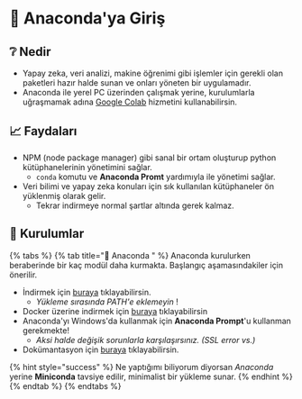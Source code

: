 # 🔰 Anaconda'ya Giriş

## ❔ Nedir

* Yapay zeka, veri analizi, makine öğrenimi gibi işlemler için gerekli olan paketleri hazır halde sunan ve onları yöneten bir uygulamadır.
* Anaconda ile yerel PC üzerinden çalışmak yerine, kurulumlarla uğraşmamak adına [Google Colab](https://colab.research.google.com/) hizmetini kullanabilirsin.

## 📈 Faydaları

* NPM \(node package manager\) gibi sanal bir ortam oluşturup python kütüphanelerinin yönetimini sağlar.
  * `conda` komutu ve **Anaconda Promt** yardımıyla ile yönetimi sağlar.
* Veri bilimi ve yapay zeka konuları için sık kullanılan kütüphaneler ön yüklenmiş olarak gelir.
  * Tekrar indirmeye normal şartlar altında gerek kalmaz.

## 👷‍ Kurulumlar

{% tabs %}
{% tab title="🐍 Anaconda " %}
Anaconda kurulurken beraberinde bir kaç modül daha kurmakta. Başlangıç aşamasındakiler için önerilir.

* İndirmek için [buraya](https://hub.docker.com/r/continuumio/anaconda3/) tıklayabilirsin.
  * _Yükleme sırasında PATH'e eklemeyin_ !
* Docker üzerine indirmek için [buraya](https://hub.docker.com/r/continuumio/anaconda3/) tıklayabilirsin
* Anaconda'yı Windows'da kullanmak için **Anaconda Prompt**'u kullanman gerekmekte!
  * _Aksi halde değişik sorunlarla karşılaşırsınız. \(SSL error vs.\)_
* Dokümantasyon için [buraya](https://docs.anaconda.com/) tıklayabilirsin.

{% hint style="success" %}
Ne yaptığımı biliyorum diyorsan _Anaconda_ yerine **Miniconda** tavsiye edilir, minimalist bir yükleme sunar.
{% endhint %}
{% endtab %}
{% endtabs %}

